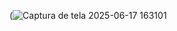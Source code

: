 (![Captura de tela 2025-06-17 163101](https://github.com/user-attachments/assets/7e16a4b5-54cd-4de1-819b-5b19912d160c)

